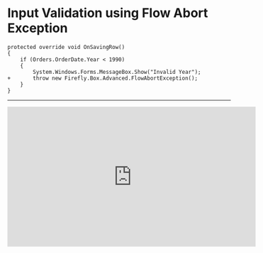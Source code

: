 ﻿# Input Validation using Flow Abort Exception 

```csdiff
protected override void OnSavingRow()
{
    if (Orders.OrderDate.Year < 1990)
    {
        System.Windows.Forms.MessageBox.Show("Invalid Year");
+       throw new Firefly.Box.Advanced.FlowAbortException();
    }
}
```

---
<iframe width="560" height="315" src="https://www.youtube.com/embed/23jvCXomfQs?list=PL1DEQjXG2xnL1VKb5GvdDwxJeym7Uj6S3" frameborder="0" allowfullscreen></iframe>